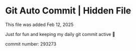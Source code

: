 # Git Auto Commit | Hidden File

This file was added Feb 12, 2025

Just for fun and keeping my daily git commit active 🤪

commit number: 293273
